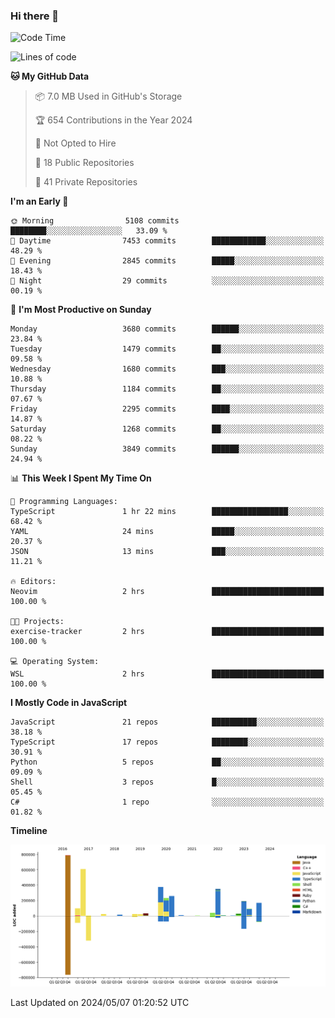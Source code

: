 ### Hi there 👋

<!--
**Clumsy-Coder/Clumsy-Coder** is a ✨ _special_ ✨ repository because its `README.md` (this file) appears on your GitHub profile.

Here are some ideas to get you started:

- 🔭 I’m currently working on ...
- 🌱 I’m currently learning ...
- 👯 I’m looking to collaborate on ...
- 🤔 I’m looking for help with ...
- 💬 Ask me about ...
- 📫 How to reach me: ...
- 😄 Pronouns: ...
- ⚡ Fun fact: ...
-->

<!-- anmol098/waka-readme-stats -->
<!--START_SECTION:waka-->
![Code Time](http://img.shields.io/badge/Code%20Time-782%20hrs%2027%20mins-blue)

![Lines of code](https://img.shields.io/badge/From%20Hello%20World%20I%27ve%20Written-3.4%20million%20lines%20of%20code-blue)

**🐱 My GitHub Data** 

> 📦 7.0 MB Used in GitHub's Storage 
 > 
> 🏆 654 Contributions in the Year 2024
 > 
> 🚫 Not Opted to Hire
 > 
> 📜 18 Public Repositories 
 > 
> 🔑 41 Private Repositories 
 > 
**I'm an Early 🐤** 

```text
🌞 Morning                5108 commits        ████████░░░░░░░░░░░░░░░░░   33.09 % 
🌆 Daytime                7453 commits        ████████████░░░░░░░░░░░░░   48.29 % 
🌃 Evening                2845 commits        █████░░░░░░░░░░░░░░░░░░░░   18.43 % 
🌙 Night                  29 commits          ░░░░░░░░░░░░░░░░░░░░░░░░░   00.19 % 
```
📅 **I'm Most Productive on Sunday** 

```text
Monday                   3680 commits        ██████░░░░░░░░░░░░░░░░░░░   23.84 % 
Tuesday                  1479 commits        ██░░░░░░░░░░░░░░░░░░░░░░░   09.58 % 
Wednesday                1680 commits        ███░░░░░░░░░░░░░░░░░░░░░░   10.88 % 
Thursday                 1184 commits        ██░░░░░░░░░░░░░░░░░░░░░░░   07.67 % 
Friday                   2295 commits        ████░░░░░░░░░░░░░░░░░░░░░   14.87 % 
Saturday                 1268 commits        ██░░░░░░░░░░░░░░░░░░░░░░░   08.22 % 
Sunday                   3849 commits        ██████░░░░░░░░░░░░░░░░░░░   24.94 % 
```


📊 **This Week I Spent My Time On** 

```text
💬 Programming Languages: 
TypeScript               1 hr 22 mins        █████████████████░░░░░░░░   68.42 % 
YAML                     24 mins             █████░░░░░░░░░░░░░░░░░░░░   20.37 % 
JSON                     13 mins             ███░░░░░░░░░░░░░░░░░░░░░░   11.21 % 

🔥 Editors: 
Neovim                   2 hrs               █████████████████████████   100.00 % 

🐱‍💻 Projects: 
exercise-tracker         2 hrs               █████████████████████████   100.00 % 

💻 Operating System: 
WSL                      2 hrs               █████████████████████████   100.00 % 
```

**I Mostly Code in JavaScript** 

```text
JavaScript               21 repos            ██████████░░░░░░░░░░░░░░░   38.18 % 
TypeScript               17 repos            ████████░░░░░░░░░░░░░░░░░   30.91 % 
Python                   5 repos             ██░░░░░░░░░░░░░░░░░░░░░░░   09.09 % 
Shell                    3 repos             █░░░░░░░░░░░░░░░░░░░░░░░░   05.45 % 
C#                       1 repo              ░░░░░░░░░░░░░░░░░░░░░░░░░   01.82 % 
```



**Timeline**

![Lines of Code chart](https://raw.githubusercontent.com/Clumsy-Coder/Clumsy-Coder/main/assets/bar_graph.png)


 Last Updated on 2024/05/07 01:20:52 UTC
<!--END_SECTION:waka-->
